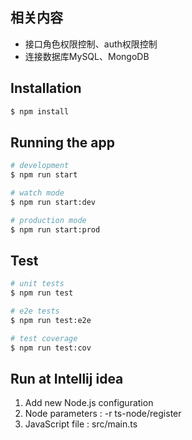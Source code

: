 ## 相关内容
-   接口角色权限控制、auth权限控制
-   连接数据库MySQL、MongoDB

## Installation

```bash
$ npm install
```

## Running the app

```bash
# development
$ npm run start

# watch mode
$ npm run start:dev

# production mode
$ npm run start:prod
```

## Test

```bash
# unit tests
$ npm run test

# e2e tests
$ npm run test:e2e

# test coverage
$ npm run test:cov
```

## Run at Intellij idea
1. Add new Node.js configuration
2. Node parameters : -r ts-node/register
3. JavaScript file : src/main.ts
